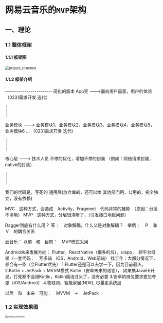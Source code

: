 # 网易云音乐的`MVP`架构

## 一、理论

### 1.1 整体框架

#### 1.1.1 框架图

<img src="https://gitee.com/tianyalusty/pic-go-repository/raw/master/img/202109262059546.png" alt="project_structure" style="zoom:80%;" />

#### 1.1.2 框架介绍

------------------------ 简化的版本
App壳 --->面向用户画面，用户的体验 （0231需求开发 迭代）

    |
    |
    |

业务模块 ---> 业务模块1，业务模块2，业务模块3，业务模块4，业务模块5，业务模块6 ...    （0231需求开发 迭代）

    |
    |
    |

核心层 ---> 技术人员 不停的优化，增加不停的封装 （例如：网络请求封装，native的封装）

    |
    |
    |

我们的代码是，写死的
通用层(放仓库的，还可以给 其他部门用，公用的，完全独立，没有依赖)

MVC　这种方式，会造成　Activity，Fragment　代码非常的臃肿　（原因：分层不清晰）
MVP　这种方式，分层很清晰了，（引发接口地狱问题）

Dagger到底有什么用？
答：　对象解耦，什么又是对象解耦？　举例：　Ｐ　和　Ｖ　的耦合关系


云音乐：
以前　和　目前：　MVP模式采用

Android未来发展方向：
Flutter，ReactNative（很多的坑），uiapp，　跨平台框架（一套代码：　写多端　iOS，Android，Web前端）
找工作：大部分情况下，都会有一条（会Flutter优先）
1.Flutter还是可以去学一下，因为目前最火。
2.Kotlin + JetPack + MVVM模式   Kotlin（安卓未来的语言），  如果搞JavaEE开发，打死都不会用Kotlin，Kotlin简洁过头了，没有必要
3.安卓的岗位要求更加夸张（iOS/Android）
4.物联网，智能家居(NDK), 尽量走系统层

以后　和　未来　可能：　MVVM　＋　JetPack

### 1.2 实现效果图

<img src="https://gitee.com/tianyalusty/pic-go-repository/raw/master/img/202109262106241.png" alt="project_structure" style="zoom:50%;" />

